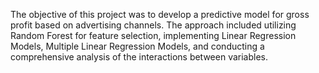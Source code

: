 The objective of this project was to develop a predictive model for gross profit based on advertising channels. The approach included utilizing Random Forest for feature selection, implementing Linear Regression Models, Multiple Linear Regression Models, and conducting a comprehensive analysis of the interactions between variables.
